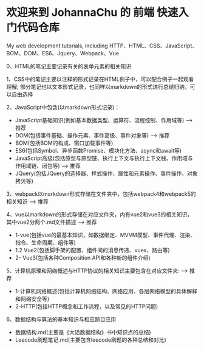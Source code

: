 # 欢迎来到 JohannaChu 的 前端 快速入门代码仓库
My web development tutorials, including HTTP、HTML、CSS、JavaScript、BOM、DOM、ES6、Jquery、Webpack、Vue

0、HTML的笔记主要记录有关的表单元素的相关知识

1、CSS中的笔记主要以注释的形式记录在HTML例子中，可以配合例子一起观看理解; 部分笔记也以文本形式记录，也同样以markdown的形式进行总结归纳，可以自由选择

2、JavaScript中包含(以markdown形式记录)：
- JavaScript基础知识(例如基本数据类型、运算符、流程控制、作用域等) --> 推荐
- DOM(包括事件基础、操作元素、事件高级、事件对象等) --> 推荐
- BOM(包括BOM的构成、窗口加载事件等)
- ES6(包括Symbol、异步函数Promise、模块化方法、async和await等)
- JavaScript高级(包括原型与原型链、执行上下文与执行上下文栈、作用域与作用域链、闭包等) --> 推荐
- JQuery(包括JQuery的选择器、样式操作、属性和元素操作、事件操作、对象拷贝等)
  

3、webpack以markdown形式存储在文件夹中，包括webpack4和webpack5的相关知识 --> 推荐

4、vue以markdown的形式存储在对应文件夹，内有vue2和vue3的相关知识，其中vue2分两个.md文件描述 --> 推荐
- 1-vue(包括vue的最基本知识，如数据绑定、MVVM模型、事件代理、渲染、指令、生命周期、组件等)
- 1.2 Vue2(包括脚手架的配置、组件间的消息传递、vuex、路由等)
- 2- Vue3(包括各种Composition API和各种新的组件介绍)

5、计算机原理和网络概述与HTTP协议的相关知识主要包含在对应文件夹:  --> 推荐
- 1-计算机网络概述(包括计算机网络结构、网络应用、各层网络模型的具体解释和网络安全等)
- 2-HTTP(包括HTTP概念和工作流程，以及常见的HTTP问题)

6、数据结构与算法的基本知识与相应题目应用
- 数据结构.md(主要是《大话数据结构》书中知识点的总结)
- Leecode刷题笔记.md(主要包含leecode刷题的各种总结和对比)
